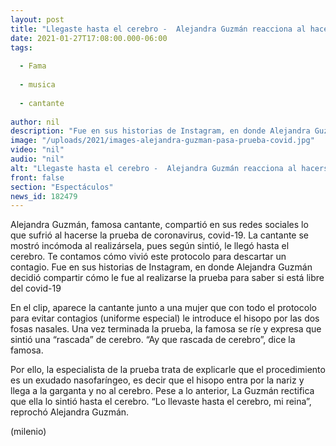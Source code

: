 ```yaml
---
layout: post
title: "Llegaste hasta el cerebro -  Alejandra Guzmán reacciona al hacerse una prueba covid-19"
date: 2021-01-27T17:08:00.000-06:00
tags:
  
  - Fama
  
  - musica
  
  - cantante
  
author: nil
description: "Fue en sus historias de Instagram, en donde Alejandra Guzmán decidió compartir cómo le fue al realizarse la prueba para saber si está libre del covid-19; expresó que sintió una rascada de cerebro. "
image: "/uploads/2021/images-alejandra-guzman-pasa-prueba-covid.jpg"
video: "nil"
audio: "nil"
alt: "Llegaste hasta el cerebro -  Alejandra Guzmán reacciona al hacerse una prueba covid-19"
front: false
section: "Espectáculos"
news_id: 182479
---
```


Alejandra Guzmán, famosa cantante, compartió en sus redes sociales lo que sufrió al hacerse la prueba de coronavirus, covid-19. La cantante se mostró incómoda al realizársela, pues según sintió, le llegó hasta el cerebro. Te contamos cómo vivió este protocolo para descartar un contagio.  Fue en sus historias de Instagram, en donde Alejandra Guzmán decidió compartir cómo le fue al realizarse la prueba para saber si está libre del covid-19 

En el clip, aparece la cantante junto a una mujer que con todo el protocolo para evitar contagios (uniforme especial) le introduce el hisopo por las dos fosas nasales. Una vez terminada la prueba, la famosa se ríe y expresa que sintió una “rascada” de cerebro. “Ay que rascada de cerebro”, dice la famosa. 

Por ello, la especialista de la prueba trata de explicarle que el procedimiento es un exudado nasofaríngeo, es decir que el hisopo entra por la nariz y llega a la garganta y no al cerebro.  Pese a lo anterior, La Guzmán rectifica que ella lo sintió hasta el cerebro. “Lo llevaste hasta el cerebro, mi reina”, reprochó Alejandra Guzmán.​

(milenio)